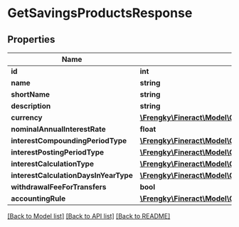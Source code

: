 # GetSavingsProductsResponse

## Properties
Name | Type | Description | Notes
------------ | ------------- | ------------- | -------------
**id** | **int** |  | [optional] 
**name** | **string** |  | [optional] 
**shortName** | **string** |  | [optional] 
**description** | **string** |  | [optional] 
**currency** | [**\Frengky\Fineract\Model\GetSavingsCurrency**](GetSavingsCurrency.md) |  | [optional] 
**nominalAnnualInterestRate** | **float** |  | [optional] 
**interestCompoundingPeriodType** | [**\Frengky\Fineract\Model\GetSavingsProductsInterestCompoundingPeriodType**](GetSavingsProductsInterestCompoundingPeriodType.md) |  | [optional] 
**interestPostingPeriodType** | [**\Frengky\Fineract\Model\GetSavingsProductsInterestPostingPeriodType**](GetSavingsProductsInterestPostingPeriodType.md) |  | [optional] 
**interestCalculationType** | [**\Frengky\Fineract\Model\GetSavingsProductsInterestCalculationType**](GetSavingsProductsInterestCalculationType.md) |  | [optional] 
**interestCalculationDaysInYearType** | [**\Frengky\Fineract\Model\GetSavingsProductsInterestCalculationDaysInYearType**](GetSavingsProductsInterestCalculationDaysInYearType.md) |  | [optional] 
**withdrawalFeeForTransfers** | **bool** |  | [optional] 
**accountingRule** | [**\Frengky\Fineract\Model\GetSavingsProductsAccountingRule**](GetSavingsProductsAccountingRule.md) |  | [optional] 

[[Back to Model list]](../../README.md#documentation-for-models) [[Back to API list]](../../README.md#documentation-for-api-endpoints) [[Back to README]](../../README.md)

